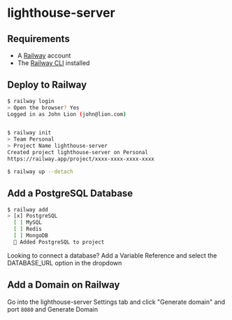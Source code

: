 # lighthouse-server

## Requirements

- A [Railway](https://railway.app/) account
- The [Railway CLI](https://docs.railway.app/develop/cli) installed

## Deploy to Railway

```bash
$ railway login
> Open the browser? Yes
Logged in as John Lion (john@lion.com)


$ railway init
> Team Personal
> Project Name lighthouse-server
Created project lighthouse-server on Personal
https://railway.app/project/xxxx-xxxx-xxxx-xxxx

$ railway up --detach
```

## Add a PostgreSQL Database

```bash
$ railway add
> [x] PostgreSQL
  [ ] MySQL
  [ ] Redis
  [ ] MongoDB
  🎉 Added PostgreSQL to project
```

Looking to connect a database? Add a Variable Reference and select the DATABASE_URL option in the dropdown

## Add a Domain on Railway

Go into the lighthouse-server Settings tab and click "Generate domain" and port `8080` and Generate Domain
